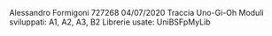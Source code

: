 Alessandro Formigoni 727268 04/07/2020
Traccia Uno-Gi-Oh
Moduli sviluppati: A1, A2, A3, B2
Librerie usate: UniBSFpMyLib
